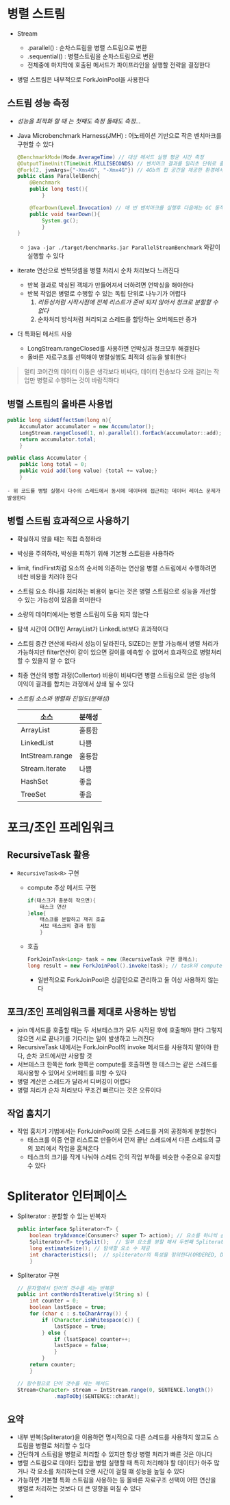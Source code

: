 # 병렬 스트림
- Stream
    - .parallel() : 순차스트림을 병렬 스트림으로 변환
    - .sequential() : 병렬스트림을 순차스트림으로 변환
    - 전체중에 마지막에 호출된 메서드가 파이프라인을 실행할 전략을 결정한다

- 병렬 스트림은 내부적으로 ForkJoinPool을 사용한다

## 스트림 성능 측정
- *성능을 최적화 할 때 는 첫째도 측정 둘때도 측정...*
- Java Microbenchmark Harness(JMH) : 어노테이션 기반으로 작은 벤치마크를 구현할 수 있다
    ```java
    @BenchmarkMode(Mode.AverageTime) // 대상 메서드 실행 평균 시간 측정
    @OutputTimeUnit(TimeUnit.MILLISECONDS) // 벤치마크 결과를 밀리초 단위로 출력
    @Fork(2, jvmArgs={"-Xms4G", "-Xmx4G"}) // 4Gb의 힙 공간을 제공한 환경에서 두번 벤치마크를 수행
    public class ParallelBench{
        @Benchmark
        public long test(){
            }

        @TearDown(Level.Invocation) // 매 번 벤치마크를 실행후 다음에는 GC 동작 시도
        public void tearDown(){
            System.gc();
            }
    }
    ```
    - `java -jar ./target/benchmarks.jar ParallelStreamBenchmark` 와같이 실행할 수 있다

- iterate 연산으로 반복덧셈을 병렬 처리시 순차 처리보다 느려진다
    - 반복 결과로 박싱된 객체가 만들어져서 더하려면 언박싱을 해야한다
    - 반복 작업은 병렬로 수행할 수 있는 독립 단위로 나누기가 어렵다
        1. *리듀싱처럼 시작시점에 전체 리스트가 준비 되지 않아서 청크로 분할할 수 없다*
        2. 순차처리 방식처럼 처리되고 스레드를 할당하는 오버헤드만 증가

- 더 특화된 메서드 사용
    - LongStream.rangeClosed를 사용하면 언박싱과 청크모두 해결된다
    - 올바른 자료구조를 선택해야 병렬실행도 최적의 성능을 발휘한다

> 멀티 코어간의 데이터 이동은 생각보다 비싸다, 데이터 전송보다 오래 걸리는 작업만 병렬로 수행하는 것이 바람직하다

## 병렬 스트림의 올바른 사용법
```java
public long sideEffectSum(long n){
    Accumulator accumulator = new Accumulator();
    LongStream.rangeClosed(1, n).parallel().forEach(accumulator::add);
    return accumulator.total;
    }

public class Accumulator {
    public long total = 0;
    public void add(long value) {total += value;}
    }
```
    - 위 코드를 병렬 실행시 다수의 스레드에서 동시에 데이터에 접근하는 데이터 레이스 문제가 발생한다

## 병렬 스트림 효과적으로 사용하기
- 확실하지 않을 때는 직접 측정하라
- 박싱을 주의하라, 박싱을 피하기 위해 기본형 스트림을 사용하라
- limit, findFirst처럼 요소의 순서에 의존하는 연산을 병렬 스트림에서 수행하려면 비싼 비용을 치러야 한다
- 스트림 요소 하나를 처리하는 비용이 높다는 것은 병렬 스트림으로 성능을 개선할 수 있는 가능성이 있음을 의미한다
- 소량의 데이터에서는 병렬 스트림이 도움 되지 않는다
- 탐색 시간이 O(1)인 ArrayList가 LinkedList보다 효과적이다
- 스트림 중간 연산에 따라서 성능이 달라진다, SIZED는 분할 가능해서 병렬 처리가 가능하지만 filter연산이 같이 있으면 길이를 예측할 수 없어서 효과적으로 병렬처리할 수 있을지 알 수 없다 
- 최종 연산의 병합 과정(Collertor) 비용이 비싸다면 병렬 스트림으로 얻은 성능의 이익이 결과를 합치는 과정에서 상쇄 될 수 있다
- *스트림 소스와 병렬화 친밀도(분해성)*

    |소스|분해성|
    |-|-|
    |ArrayList|훌룡함|
    |LinkedList|나쁨|
    |IntStream.range|훌룡함|
    |Stream.iterate|나쁨|
    |HashSet|좋음|
    |TreeSet|좋음|
    


# 포크/조인 프레임워크
## RecursiveTask 활용
- `RecursiveTask<R>` 구현
    - compute 추상 메서드 구현
        ```java
        if(태스크가 충분히 작으면){
            태스크 연산
        }else{
            태스크를 분할하고 재귀 호출
            서브 태스크의 결과 합침
            }
        ```

    - 호출
        ```java
        ForkJoinTask<Long> task = new (RecursiveTask 구현 클래스);
        long result = new ForkJoinPool().invoke(task); // task의 compute메서드 반환값을 반환
        ```
        - 일반적으로 ForkJoinPool은 싱글턴으로 관리하고 둘 이상 사용하지 않는다

        
## 포크/조인 프레임워크를 제대로 사용하는 방법
- join 메서드를 호출할 때는 두 서브테스크가 모두 시작된 후에 호출해야 한다 그렇지 않으면 서로 끝나기를 기다리는 일이 발생하고 느려진다
- RecursiveTask 내에서는 ForkJoinPool의 invoke 메서드를 사용하지 말아야 한다, 순차 코드에서만 사용할 것
- 서브테스크 한쪽은 fork 한쪽은 compute를 호출하면 한 테스크는 같은 스레드를 재사용할 수 있어서 오버헤드를 피할 수 있다
- 병렬 계산은 스레드가 달라서 디버깅이 어렵다
- 병렬 처리가 순차 처리보다 무조건 빠르다는 것은 오류이다

## 작업 훔치기
- 작업 훔치기 기법에서는 ForkJoinPool의 모든 스레드를 거의 공정하게 분할한다
    - 태스크를 이중 연결 리스트로 만들어서 먼저 끝난 스레드에서 다른 스레드의 큐의 꼬리에서 작업을 훔쳐온다
    - 테스크의 크기를 작게 나눠야 스레드 간의 작업 부하를 비슷한 수준으로 유지할 수 있다

# Spliterator 인터페이스
- Spliterator : 분할할 수 있는 반복자
    ```java
    public interface Spliterator<T> {
        boolean tryAdvance(Consumer<? super T> action); // 요소를 하나씩 순차 소비하면서 요소가 남아있으면 참을 반환
        Spliterator<T> trySplit();  // 일부 요소를 분할 해서 두번째 Spliterator 를 생성
        long estimateSize(); // 탐색할 요소 수 제공
        int characteristics();  // spliterator의 특성을 정의한다(ORDERED, DISTINCT, SORTED...)
        }
    ```

- Spliterator 구현
    ```java
    // 문자열에서 단어의 갯수를 세는 반복문
    public int contWordsIteratively(String s) {
        int counter = 0;
        boolean lastSpace = true;
        for (char c : s.toCharArray()) {
            if (Character.isWhitespace(c)) {
                lastSpace = true;
            } else {
                if (lsatSpace) counter++;
                lastSpace = false;
                }
            }
        return counter;
        }

    // 함수형으로 단어 갯수를 세는 메서드
    Stream<Character> stream = IntStream.range(0, SENTENCE.length())
                .mapToObj(SENTENCE::charAt);
    ```

## 요약
- 내부 반복(Spliterator)을 이용하면 명시적으로 다른 스레드를 사용하지 않고도 스트림을 병렬로 처리할 수 있다
- 간단하게 스트림을 병렬로 처리할 수 있지만 항상 병렬 처리가 빠른 것은 아니다
- 병렬 스트림으로 데이터 집합을 병렬 실행할 때 특히 처리해야 할 데이터가 아주 많거나 각 요소를 처리하는데 오랜 시간이 걸릴 떄 성능을 높일 수 있다
- 가능하면 기본형 특화 스트림을 사용하는 등 올바른 자료구조 선택이 어떤 연산을 병렬로 처리하는 것보다 더 큰 영향을 미칠 수 있다
- 